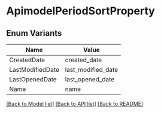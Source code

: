 # ApimodelPeriodSortProperty

## Enum Variants

| Name | Value |
|---- | -----|
| CreatedDate | created_date |
| LastModifiedDate | last_modified_date |
| LastOpenedDate | last_opened_date |
| Name | name |


[[Back to Model list]](../README.md#documentation-for-models) [[Back to API list]](../README.md#documentation-for-api-endpoints) [[Back to README]](../README.md)


